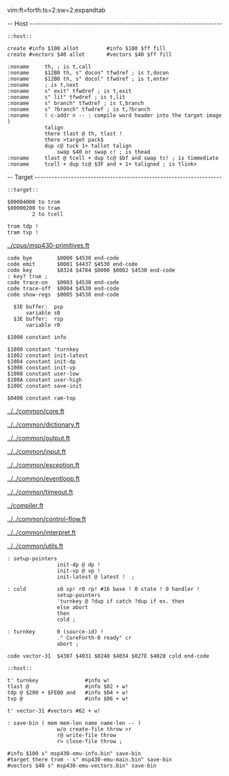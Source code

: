 vim:ft=forth:ts=2:sw=2:expandtab

-- Host ---------------------------------------------------------------------

    ::host::

    create #info $100 allot         #info $100 $ff fill
    create #vectors $40 allot       #vectors $40 $ff fill

    :noname     th, ; is t,call
    :noname     $12B0 th, s" docon" tfwdref ; is t,docon
    :noname     $12B0 th, s" docol" tfwdref ; is t,enter
    :noname     ; is t,next
    :noname     s" exit" tfwdref ; is t,exit
    :noname     s" lit" tfwdref ; is t,lit
    :noname     s" branch" tfwdref ; is t,branch
    :noname     s" ?branch" tfwdref ; is t,?branch
    :noname     ( c-addr n -- : compile word header into the target image )
                talign
                there tlast @ th, tlast !
                there >target pack$
                dup c@ tuck 1+ tallot talign
                    swap $40 or swap c! ; is thead
    :noname     tlast @ tcell + dup tc@ $bf and swap tc! ; is timmediate
    :noname     tcell + dup tc@ $3F and + 1+ taligned ; is tlink>

-- Target -------------------------------------------------------------------

    ::target::

    $00004000 to trom
    $00000200 to tram
            2 to tcell

    trom tdp !
    tram tvp !

[../cpus/msp430-primitives.ft](../cpus/msp430-primitives.ft.md)


    code bye        $0000 $4530 end-code
    code emit       $0001 $4437 $4530 end-code
    code key        $8324 $4784 $0000 $0002 $4530 end-code
    : key? true ;
    code trace-on   $0003 $4530 end-code
    code trace-off  $0004 $4530 end-code
    code show-regs  $0005 $4530 end-code

      $3E buffer:  psp
          variable s0
      $3E buffer:  rsp
          variable r0

    $1000 constant info

    $1000 constant 'turnkey
    $1002 constant init-latest
    $1004 constant init-dp
    $1006 constant init-vp
    $1008 constant user-low
    $100A constant user-high
    $100C constant save-init

    $0400 constant ram-top

[../../common/core.ft](../../common/core.ft.md)

[../../common/dictionary.ft](../../common/dictionary.ft.md)

[../../common/output.ft](../../common/output.ft.md)

[../../common/input.ft](../../common/input.ft.md)

[../../common/exception.ft](../../common/exception.ft.md)

[../../common/eventloop.ft](../../common/eventloop.ft.md)

[../../common/timeout.ft](../../common/timeout.ft.md)

[../compiler.ft](../compiler.ft.md)

[../../common/control-flow.ft](../../common/control-flow.ft.md)

[../../common/interpret.ft](../../common/interpret.ft.md)

[../../common/utils.ft](../../common/utils.ft.md)


    : setup-pointers
                    init-dp @ dp !
                    init-vp @ vp !
                    init-latest @ latest !  ;

    : cold          s0 sp! r0 rp! #16 base ! 0 state ! 0 handler !
                    setup-pointers
                    'turnkey @ ?dup if catch ?dup if ex. then
                    else abort
                    then
                    cold ;

    : turnkey       0 (source-id) !
                    ." CoreForth-0 ready" cr
                    abort ;

    code vector-31  $4307 $4031 $0240 $4034 $027E $4020 cold end-code

    ::host::

    t' turnkey               #info w!
    tlast @                  #info $02 + w!
    tdp @ $200 + $FE00 and   #info $04 + w!
    tvp @                    #info $06 + w!

    t' vector-31 #vectors #62 + w!

    : save-bin ( mem mem-len name name-len -- )
                    w/o create-file throw >r
                    r@ write-file throw
                    r> close-file throw ;

    #info $100 s" msp430-emu-info.bin" save-bin
    #target there trom - s" msp430-emu-main.bin" save-bin
    #vectors $40 s" msp430-emu-vectors.bin" save-bin
